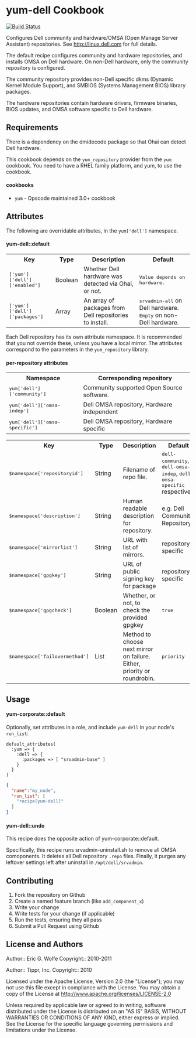 yum-dell Cookbook
======================

[![Build Status](https://secure.travis-ci.org/atomic-penguin/cookbook-yum-dell.png?branch=master)](http://travis-ci.org/atomic-penguin/cookbook-yum-dell)

Configures Dell community and hardware/OMSA (Open Manage Server Assistant)
repositories.  See http://linux.dell.com for full details.

The default recipe configures community and hardware repositories, and installs
OMSA on Dell hardware.  On non-Dell hardware, only the community repository is
configured.

The community repository provides non-Dell specific
dkms (Dynamic Kernel Module Support), and SMBIOS (Systems Management BIOS)
library packages.

The hardware repositories contain hardware drivers, firmware binaries,
BIOS updates, and OMSA software specific to Dell hardware.

Requirements
------------

There is a dependency on the dmidecode package so that Ohai can detect Dell
hardware.

This cookbook depends on the `yum_repository` provider from the `yum` cookbook.
You need to have a RHEL family platform, and yum, to use the cookbook.

#### cookbooks 

- `yum` - Opscode maintained 3.0+ cookbook 

Attributes
----------
The following are overridable attributes, in the `yum['dell']` namespace.

#### yum-dell::default

<table>
  <tr>
    <th>Key</th>
    <th>Type</th>
    <th>Description</th>
    <th>Default</th>
  </tr>
  <tr>
    <td><tt>['yum']['dell']['enabled']</tt></td>
    <td>Boolean</td>
    <td>Whether Dell hardware was detected via Ohai, or not.</td>
    <td><tt>Value depends on hardware.</tt></td>
  </tr>
  <tr>
    <td><tt>['yum']['dell']['packages']</tt></td>
    <td>Array</td>
    <td>An array of packages from Dell repositories to install.</td>
    <td><tt>srvadmin-all</tt> on Dell hardware. <tt>Empty</tt> on non-Dell hardware.</td>
  </tr>
</table>

Each Dell repository has its own attribute namespace.  It is recommended
that you not override these, unless you have a local mirror.  The attributes
correspond to the parameters in the `yum_repository` library.

#### per-repository attributes

<table>
  <tr>
    <th>Namespace</th>
    <th>Corresponding repository</th>
  </tr>
  <tr>
    <td><tt>yum['dell']['community']</tt></td>
    <td>Community supported Open Source software.</td>
  </tr>
  <tr>
    <td><tt>yum['dell']['omsa-indep']</tt></td>
    <td>Dell OMSA repository, Hardware independent</td>
  </tr>
  <tr>
    <td><tt>yum['dell']['omsa-specific']</tt></td>
    <td>Dell OMSA repository, Hardware specific</td>
  </tr>
</table>

<table>
  <tr>
    <th>Key</th>
    <th>Type</th>
    <th>Description</th>
    <th>Default</th>
  </tr>
  <tr>
    <td><tt>$namespace['repositoryid']</tt></td>
    <td>String</td>
    <td>Filename of repo file.</td>
    <td><tt>dell-community</tt>, <tt>dell-omsa-indep</tt>, <tt>dell-omsa-specific</tt> respectively</td>
  </tr>
  <tr>
    <td><tt>$namespace['description']</tt></td>
    <td>String</td>
    <td>Human readable description for repository.</td>
    <td>e.g. Dell Community Repository</td>
  </tr>
  <tr>
    <td><tt>$namespace['mirrorlist']</tt></td>
    <td>String</td>
    <td>URL with list of mirrors.</td>
    <td>repository specific</td>
  </tr>
  <tr>
    <td><tt>$namespace['gpgkey']</tt></td>
    <td>String</td>
    <td>URL of public signing key for package</td>
    <td>repository specific</td>
  </tr>
  <tr>
    <td><tt>$namespace['gpgcheck']</tt></td>
    <td>Boolean</td>
    <td>Whether, or not, to check the provided gpgkey</td>
    <td><tt>true</tt></td>
  </tr>
  <tr>
    <td><tt>$namespace['failovermethod']</tt></td>
    <td>List</td>
    <td>Method to choose next mirror on failure.  Either, priority or roundrobin.</td>
    <td><tt>priority</tt></td>
  </tr>
</table>

Usage
-----
#### yum-corporate::default

Optionally, set attributes in a role, and
include `yum-dell` in your node's `run_list`:

```
default_attributes(
  :yum => {
    :dell => {
      :packages => [ "srvadmin-base" ]
    }
  }
)
```

```json
{
  "name":"my_node",
  "run_list": [
    "recipe[yum-dell]"
  ]
}
```

#### yum-dell::undo

This recipe does the opposite action of yum-corporate::default.

Specifically, this recipe runs srvadmin-uninstall.sh to remove
all OMSA comoponents.  It deletes all Dell repository `.repo`
files.  Finally, it purges any leftover settings left after
uninstall in `/opt/dell/srvadmin`.

Contributing
------------

1. Fork the repository on Github
2. Create a named feature branch (like `add_component_x`)
3. Write your change
4. Write tests for your change (if applicable)
5. Run the tests, ensuring they all pass
6. Submit a Pull Request using Github

License and Authors
-------------------

Author:: Eric G. Wolfe
Copyright:: 2010-2011

Author:: Tippr, Inc.
Copyright:: 2010

Licensed under the Apache License, Version 2.0 (the "License");
you may not use this file except in compliance with the License.
You may obtain a copy of the License at
    http://www.apache.org/licenses/LICENSE-2.0

Unless required by applicable law or agreed to in writing, software
distributed under the License is distributed on an "AS IS" BASIS,
WITHOUT WARRANTIES OR CONDITIONS OF ANY KIND, either express or implied.
See the License for the specific language governing permissions and
limitations under the License.
